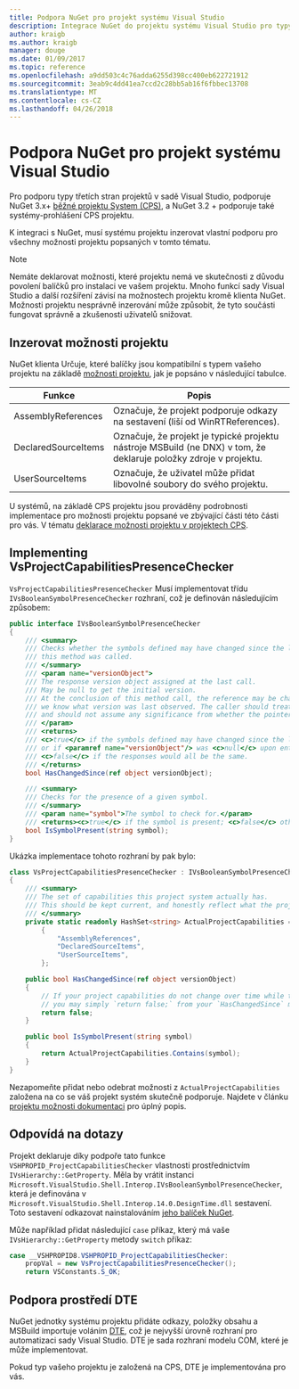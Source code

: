 ```yaml
---
title: Podpora NuGet pro projekt systému Visual Studio
description: Integrace NuGet do projektu systému Visual Studio pro typy projektů třetích stran.
author: kraigb
ms.author: kraigb
manager: douge
ms.date: 01/09/2017
ms.topic: reference
ms.openlocfilehash: a9dd503c4c76adda6255d398cc400eb622721912
ms.sourcegitcommit: 3eab9c4dd41ea7ccd2c28bb5ab16f6fbbec13708
ms.translationtype: MT
ms.contentlocale: cs-CZ
ms.lasthandoff: 04/26/2018
---
```

# <a name="nuget-support-for-the-visual-studio-project-system"></a>Podpora NuGet pro projekt systému Visual Studio

Pro podporu typy třetích stran projektů v sadě Visual Studio, podporuje NuGet 3.x+ [běžné projektu System (CPS)](https://github.com/Microsoft/VSProjectSystem/blob/master/doc/overview/intro.md), a NuGet 3.2 + podporuje také systémy-prohlášení CPS projektu.

K integraci s NuGet, musí systému projektu inzerovat vlastní podporu pro všechny možnosti projektu popsaných v tomto tématu.

> [!Note]
> Nemáte deklarovat možnosti, které projektu nemá ve skutečnosti z důvodu povolení balíčků pro instalaci ve vašem projektu. Mnoho funkcí sady Visual Studio a další rozšíření závisí na možnostech projektu kromě klienta NuGet. Možnosti projektu nesprávně inzerování může způsobit, že tyto součásti fungovat správně a zkušenosti uživatelů snižovat.

## <a name="advertise-project-capabilities"></a>Inzerovat možnosti projektu

NuGet klienta Určuje, které balíčky jsou kompatibilní s typem vašeho projektu na základě [možnosti projektu](https://github.com/Microsoft/VSProjectSystem/blob/master/doc/overview/about_project_capabilities.md), jak je popsáno v následující tabulce.

| Funkce | Popis |
| --- | --- |
| AssemblyReferences | Označuje, že projekt podporuje odkazy na sestavení (liší od WinRTReferences). |
| DeclaredSourceItems | Označuje, že projekt je typické projektu nástroje MSBuild (ne DNX) v tom, že deklaruje položky zdroje v projektu. |
| UserSourceItems|Označuje, že uživatel může přidat libovolné soubory do svého projektu. |

U systémů, na základě CPS projektu jsou prováděny podrobnosti implementace pro možnosti projektu popsané ve zbývající části této části pro vás. V tématu [deklarace možnosti projektu v projektech CPS](https://github.com/Microsoft/VSProjectSystem/blob/master/doc/overview/about_project_capabilities.md#how-to-declare-project-capabilities-in-your-project).

## <a name="implementing-vsprojectcapabilitiespresencechecker"></a>Implementing VsProjectCapabilitiesPresenceChecker

`VsProjectCapabilitiesPresenceChecker` Musí implementovat třídu `IVsBooleanSymbolPresenceChecker` rozhraní, což je definován následujícím způsobem:

```cs
public interface IVsBooleanSymbolPresenceChecker
{
    /// <summary>
    /// Checks whether the symbols defined may have changed since the last time
    /// this method was called.
    /// </summary>
    /// <param name="versionObject">
    /// The response version object assigned at the last call.
    /// May be null to get the initial version.
    /// At the conclusion of this method call, the reference may be changed so that on a subsequent call
    /// we know what version was last observed. The caller should treat this value as an opaque object,
    /// and should not assume any significance from whether the pointer changed or not.
    /// </param>
    /// <returns>
    /// <c>true</c> if the symbols defined may have changed since the last call to this method
    /// or if <paramref name="versionObject"/> was <c>null</c> upon entering this method.
    /// <c>false</c> if the responses would all be the same.
    /// </returns>
    bool HasChangedSince(ref object versionObject);

    /// <summary>
    /// Checks for the presence of a given symbol.
    /// </summary>
    /// <param name="symbol">The symbol to check for.</param>
    /// <returns><c>true</c> if the symbol is present; <c>false</c> otherwise.</returns>
    bool IsSymbolPresent(string symbol);
}
```

Ukázka implementace tohoto rozhraní by pak bylo:

```cs
class VsProjectCapabilitiesPresenceChecker : IVsBooleanSymbolPresenceChecker
{
    /// <summary>
    /// The set of capabilities this project system actually has.
    /// This should be kept current, and honestly reflect what the project can do.
    /// </summary>
    private static readonly HashSet<string> ActualProjectCapabilities = new HashSet<string>(StringComparer.OrdinalIgnoreCase)
        {
            "AssemblyReferences",
            "DeclaredSourceItems",
            "UserSourceItems",
        };

    public bool HasChangedSince(ref object versionObject)
    {
        // If your project capabilities do not change over time while the project is open,
        // you may simply `return false;` from your `HasChangedSince` method.
        return false;
    }

    public bool IsSymbolPresent(string symbol)
    {
        return ActualProjectCapabilities.Contains(symbol);
    }
}
```

Nezapomeňte přidat nebo odebrat možnosti z `ActualProjectCapabilities` založena na co se váš projekt systém skutečně podporuje. Najdete v článku [projektu možnosti dokumentaci](https://github.com/Microsoft/VSProjectSystem/blob/master/doc/overview/project_capabilities.md) pro úplný popis.

## <a name="responding-to-queries"></a>Odpovídá na dotazy

Projekt deklaruje díky podpoře tato funkce `VSHPROPID_ProjectCapabilitiesChecker` vlastnosti prostřednictvím `IVsHierarchy::GetProperty`. Měla by vrátit instanci `Microsoft.VisualStudio.Shell.Interop.IVsBooleanSymbolPresenceChecker`, která je definována v `Microsoft.VisualStudio.Shell.Interop.14.0.DesignTime.dll` sestavení. Toto sestavení odkazovat nainstalováním [jeho balíček NuGet](https://www.nuget.org/packages/Microsoft.VisualStudio.Shell.Interop.14.0.DesignTime).

Může například přidat následující `case` příkaz, který má vaše `IVsHierarchy::GetProperty` metody `switch` příkaz:

```cs
case __VSHPROPID8.VSHPROPID_ProjectCapabilitiesChecker:
    propVal = new VsProjectCapabilitiesPresenceChecker();
    return VSConstants.S_OK;
```

## <a name="dte-support"></a>Podpora prostředí DTE

NuGet jednotky systému projektu přidáte odkazy, položky obsahu a MSBuild importuje voláním [DTE](/dotnet/api/envdte.dte?view=visualstudiosdk-2017), což je nejvyšší úrovně rozhraní pro automatizaci sady Visual Studio. DTE je sada rozhraní modelu COM, které je může implementovat.

Pokud typ vašeho projektu je založená na CPS, DTE je implementována pro vás.
